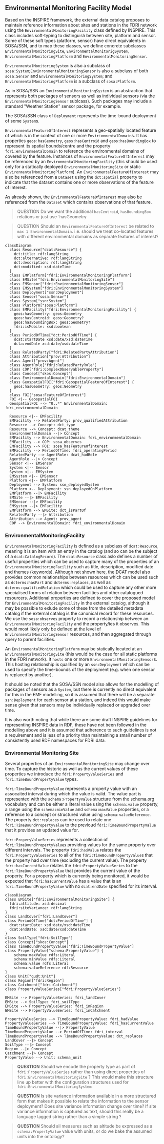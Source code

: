 ## Environmental Monitoring Facility Model

Based on the INSPIRE framework, the external data catalog proposes to maintain reference information about sites and stations in the FDRI network using the `EnvironmentalMonitoringFacility` class defined by INSPIRE. This class includes soft-typing to distinguish between site, platform and sensor. Some of these soft types (platform, sensor) have direct equivalents in SOSA/SSN, and to map these classes, we define concrete subclasses `EnvironmentalMonitoringSite`, `EnvironmentalMonitorigSystem`, `EnvironmentalMonitoringPlatform` and `EnvironmentalMonitoringSensor`.

`EnvironmentalMonitoringSystem` is also a subclass of `sosa:System`;`EnvinronmentalMonitoringSensor` is also a subclass of both `sosa:Sensor` and `EnvironmentalMonitoringSystem`;
 and `EnvironmentalMonitoringPlatform` is a subclass of `sosa:Platform`.

As in SOSA/SSN an `EnvironmentalMonitoringSystem` is an abstraction that represents both packages of sensors as well as individual sensors (via the `EnvironmentalMonitoringSensor` sublcass). Such packages may include a standard "Weather Station" sensor package, for example.

The SOSA/SSN class of `Deployment` represents the time-bound deployment of some `System`s.

`EnvironmentalFeatureOfInterest` represents a geo-spatially located feature of which is in the context of one or more `EnvirionmentalDomain`s. It has properties `geos:hasGeometry`, `geos:hasCentroid` and `geos:hasBoundingBox` to represent its spatial bounds/centre and the property `fdri:environmentalDomain` to reference the environmental domains of covered by the feature. Instances of `EnvironmentalFeatureOfInterest` may be referenced by an `EnvironmentalMonitoringFacility` (this should be used only for a statically deployed `EnvironmentalMonitoringSite` or static `EnvironmentalMonitoringPlatform`). An `EnvironmentalFeatureOfInterest` may also be referenced from a `Dataset` using the `dct:spatial` property to indicate that the dataset contains one or more observations of the feature of interest.

As already shown, the `EnvironmentalFeatureOfInterest` may also be referenced from the `Dataset` which contains observations of that feature.

> QUESTION
> Do we want the additional `hasCentroid`, `hasBoundingBox` relations or just use `hasGeometry

> QUESTION
> Should an `EnvironmentalFeatureOfInterest` be related to `max 1 EnvironmentalDomain`. i.e. should we treat co-located features with different environmental domains as separate features of interest?


```mermaid
classDiagram
  class Resource["dcat:Resource"] {
    dct:title: rdf:langString
    dct:alternative: rdf:langString
    dct:description: rdf:langString
    dct:modified: xsd:dateTime
  }
  class EMPlatform["fdri:EnvironmentalMonitoringPlatform"]
  class EMSite["fdri:EnvironmentalMonitoringSite"] 
  class EMSensor["fdri:EnvironmentalMonitoringSensor"]
  class EMSystem["fdri:EnvironmentalMonitoringSystem"]
  class Deployment["ssn:Deployment"]
  class Sensor["sosa:Sensor"]
  class System["ssn:System"]
  class Platform["sosa:Platform"]
  class EMFacility["fdri:EnvironmentalMonitoringFacility"] {
    geos:hasGeometry: geos:Geometry
    geos:hasCentroid: geos:Geometry?
    geos:hasBoundingBox: geos:Geometry?
    fdri:isMobile: xsd:boolean
  }
  class PeriodOfTime["dct:PeriodOfTime"] {
    dcat:startDate xsd:date/xsd:dateTime
    dcta:endDate xsd:date/xsd:dateTime
  }
  class RelatedParty["fdri:RelatedPartyAttribution"]
  class Attribution["prov:Attribution"]
  class Agent["prov:Agent"]
  class AgentRole["fdri:RelatedPartyRole"]
  class COP["fdri:ComplexObservableProperty"]
  class Concept["skos:Concept"]
  class EnvironmentalDomain["fdri:EnvironmentalDomain"]
  class GeospatialFOI["fdri:GeospatialFeatureOfInterest"] {
    geos:hasGeometry: geos:Geometry
  }
  class FOI["sosa:FeatureOfInterest"]
  FOI <|-- GeospatialFOI
  GeospatialFOI --> "0..*" EnvironmentalDomain: fdri_environmentalDomain

  Resource <|-- EMFacility
  EMFacility --> RelatedParty: prov_qualifiedAttribution
  Resource --> Concept: dct_type
  Resource --> Concept: dcat_theme
  EnvironmentalDomain --|> Concept
  EMFacility --> EnvironmentalDomain: fdri_environmentalDomain
  EMFacility --> COP: sosa_observes
  EMFacility --> FOI: sosa_hasFeatureOfInterest
  EMFacility --> PeriodOfTime: fdri_operatingPeriod
  RelatedParty --> AgentRole: dcat_hadRole
  AgentRole --|> Concept
  Sensor <|-- EMSensor
  System <|-- Sensor
  System <|-- EMSystem
  EMSystem <|-- EMSensor
  Platform <|-- EMPlatform
  Deployment --> System: ssn_deployedSystem
  Platform <-- Deployment: ssn_deployedOnPlatform
  EMPlatform --|> EMFacility
  EMSite --|> EMFacility
  EMSensor --|> EMFacility
  EMSystem --|> EMFacility
  EMPlatform --> EMSite: dct_isPartOf
  RelatedParty --|> Attribution
  Attribution --> Agent: prov_agent
  COP --> EnvironmentalDomain: fdri_environmentalDomain
```

### EnvironmentalMonitoringFacility

`EnvironmentalMonitoringFacility` is defined as a subclass of `dcat:Resource`, meaning it is an item with an entry in the catalog (and so can be the subject of a `dcat:CatalogRecord`).
The `dcat:Resource` class aslo defines a number of useful properties which can be used to capture many of the properties of an `EnvironmentalMonitoringFacility` such as title, description, modified date and themes (keywords). Although not shown here, the DCAT model also provides common relationships between resources which can be used such as `dcterms:hasPart` and `dcterms:replaces`, as well as `dcterms:qualifiedRelation` which could be used to capture any other more specialised forms of relation between facilities and other catalogued resourcers. Additional properties are defined to cover the proposed model for `EnvironmentalMonitoringFacility` in the external catalog, although it may be possible to exlude some of these from the detailed metadata catalog if the external catalog is the canonical record for these resources. We use the `sosa:observes` property to record a relationship between an `EnvironmentalMonitoringFacility` and the property/ies it observes. This would most likely only be defined at the level of `EnvironmentalMonitoringSensor` resources, and then aggregated through query to parent facilities. 

An `EnvironmentalMonitoringPlatform` may be statically located at an `EnvironmentalMonitoringSite` (this would be the case for all static platforms in the FDRI network). It `hosts` one or more `EnvironmentalMonitoringSensor`s. This hosting relationship is qualified by an `ssn:Deployment` which can be used to specify the time-bounds of the deployment (e.g. when one sensor is replaced by another).

It should be noted that the SOSA/SSN model also allows for the modelling of packages of sensors as a `System`, but there is currently no direct equivalent for this in the EMF modelling, so it is assumed that there will be a separate `ssn:Deployment` for each sensor at a station, and indeed this would make sense given that sensors may be individually replaced or upgraded over time.

It is also worth noting that while there are some draft INSPIRE guidelines for representing INSPIRE data in RDF, these have not been followed in the modelling above and it is assumed that adherence to such guidelines is not a requirement and is less of a priority than maintaining a small number of consistently used RDF namespaces for FDRI data.

### Environmental Monitoring Site

Several properties of an `EnvironmentalMonitoringSite` may change over time. To capture the historic as well as the current values of these properties we introduce the `fdri:PropertyValueSeries` and `fdri:TimeBoundPropertyValue` types.

`fdri:TimeBoundPropertyValue` represents a property value with an assocaited interval during which the value is valid. The value part is represented with the `schema:PropertyValue` structure from the schema.org vocabulary and can be either a literal value using the `schema:value` property, a range using the `schema:minValue` and `schema:maxValue` properties, or a reference to a concept or structured value using `schema:valueReference`. The property `dct:replaces` can be used to relate one `fdri:TimeBoundPropertyValue` to the previoud `fdri:TimeBoundPropertyValue` that it provides an updated value for.

`fdri:ProperyValueSeries` represents a collection of `fdri:TimeBoundPropertyValues` providing values for the same property over different intervals. The property `fdri:hadValue` relates the `fdri:PropertyValueSeries` to all of the `fdri:TimeBoundPropertyValue`s that the property had over time (excluding the current value). The property `fdri:hasCurrentValue` relates the `fdri:PropertyValueSeries` to the `fdri:TimeBoundPropertyValue` that provides the current value of the property. For a property which is currently being monitored, it would be expected that `fdri:hasCurrentValue` has a value that is an `fdri:TimeBoundPropertyValue` with no `dcat:endDate` specified for its interval. 

```mermaid
classDiagram
class EMSite["fdri:EnvironmentalMonitoringSite"] {
  fdri:altitude: xsd:decimal
  fdri:siteVariance: rdf:langString
}
class LandCover["fdri:LandCover"]
class PeriodOfTime["dct:PeriodOfTime"] {
  dcat:startDate: xsd:date/xsd:dateTime
  dcat:endDate: xsd:date/xsd:dateTime
}
class SoilType["fdri:SoilType"]
class Concept["skos:Concept"]
class TimeBoundPropertyValue["fdri:TimeBoundPropertyValue"] 
class PropertyValue["schema:PropertyValue"] {
    schema:maxValue rdfs:Literal
    schema:minValue rdfs:Literal
    schema:value rdfs:Literal
    schema:valueReference rdf:Resource
}
class Unit["qudt:Unit"]
class Region["fdri:Region"]
class Catchment["fdri:Catchment"]
class PropertyValueSeries["fdri:PropertyValueSeries"]

EMSite --> PropertyValueSeries: fdri_landCover
EMSite --> SoilType: fdri_soilType
EMSite --> PropertyValueSeries: fdri_inRegion
EMSite --> PropertyValueSeries: fdri_inCatchment

PropertyValueSeries --> TimeBoundPropertyValue: fdri_hadValue
PropertyValueSeries --> TimeBoundPropertyValue: fdri_hasCurrentValue
TimeBoundPropertyValue --|> PropertyValue
TimeBoundPropertyValue --> PeriodOfTime: fdri_interval
TimeBoundPropertyValue --> TimeBoundPropertyValue: dct_replaces
LandCover --|> Concept
SoilType --|> Concept
Region --|> Concept
Catchment --|> Concept
PropertyValue --> Unit: schema_unit
```

> **QUESTION**
> Should we encode the property type as part of `fdri:PropertyValueSeries` rather than using direct properties of `fdri:EnvironmentalMonitoringSite` ? This would make this structure line up better with the configuration structures used for `fdri:EnvironmentalMonitoringSystem`


> **QUESTION**
> Is site variance information available in a more structured form that makes it possible to relate the information to the sensor deployment?
> Does site variance information change over time? 
> If site variance information is captured as text, should this really be a language tagged string rather than a simple string ?


> **QUESTION**
> Should all measures such as altitude be expressed as a `schema:PropertyValue` value with units, or do we bake the assumed units into the ontology?
